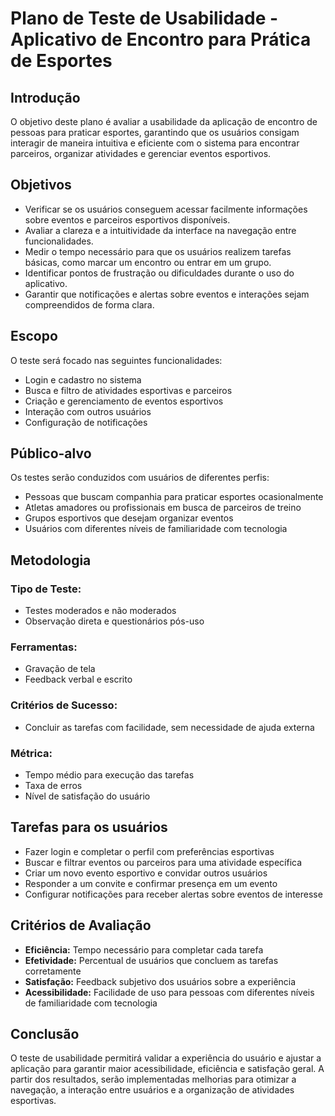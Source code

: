 # Plano de Teste de Usabilidade - Aplicativo de Encontro para Prática de Esportes

## Introdução
O objetivo deste plano é avaliar a usabilidade da aplicação de encontro de pessoas para praticar esportes, garantindo que os usuários consigam interagir de maneira intuitiva e eficiente com o sistema para encontrar parceiros, organizar atividades e gerenciar eventos esportivos.

## Objetivos
- Verificar se os usuários conseguem acessar facilmente informações sobre eventos e parceiros esportivos disponíveis.
- Avaliar a clareza e a intuitividade da interface na navegação entre funcionalidades.
- Medir o tempo necessário para que os usuários realizem tarefas básicas, como marcar um encontro ou entrar em um grupo.
- Identificar pontos de frustração ou dificuldades durante o uso do aplicativo.
- Garantir que notificações e alertas sobre eventos e interações sejam compreendidos de forma clara.

## Escopo
O teste será focado nas seguintes funcionalidades:
- Login e cadastro no sistema
- Busca e filtro de atividades esportivas e parceiros
- Criação e gerenciamento de eventos esportivos
- Interação com outros usuários
- Configuração de notificações

## Público-alvo
Os testes serão conduzidos com usuários de diferentes perfis:
- Pessoas que buscam companhia para praticar esportes ocasionalmente
- Atletas amadores ou profissionais em busca de parceiros de treino
- Grupos esportivos que desejam organizar eventos
- Usuários com diferentes níveis de familiaridade com tecnologia

## Metodologia

### Tipo de Teste:
- Testes moderados e não moderados
- Observação direta e questionários pós-uso

### Ferramentas:
- Gravação de tela
- Feedback verbal e escrito

### Critérios de Sucesso:
- Concluir as tarefas com facilidade, sem necessidade de ajuda externa

### Métrica:
- Tempo médio para execução das tarefas
- Taxa de erros
- Nível de satisfação do usuário

## Tarefas para os usuários
- Fazer login e completar o perfil com preferências esportivas
- Buscar e filtrar eventos ou parceiros para uma atividade específica
- Criar um novo evento esportivo e convidar outros usuários
- Responder a um convite e confirmar presença em um evento
- Configurar notificações para receber alertas sobre eventos de interesse

## Critérios de Avaliação
- **Eficiência:** Tempo necessário para completar cada tarefa
- **Efetividade:** Percentual de usuários que concluem as tarefas corretamente
- **Satisfação:** Feedback subjetivo dos usuários sobre a experiência
- **Acessibilidade:** Facilidade de uso para pessoas com diferentes níveis de familiaridade com tecnologia

## Conclusão
O teste de usabilidade permitirá validar a experiência do usuário e ajustar a aplicação para garantir maior acessibilidade, eficiência e satisfação geral. A partir dos resultados, serão implementadas melhorias para otimizar a navegação, a interação entre usuários e a organização de atividades esportivas.

